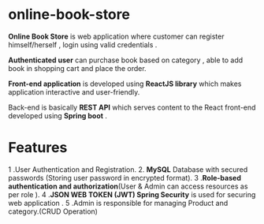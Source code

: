 # online-book-store

**Online Book Store** is web application where customer can register himself/herself , login using valid credentials .

**Authenticated user** can purchase book based on category , able to add book in shopping cart and place the order.

<strong>Front-end application</strong> is developed using **ReactJS library** which makes application interactive and user-friendly.

Back-end is basically <strong>REST API</strong> which serves content to the React front-end developed using **Spring boot** .


# Features

1 .User Authentication and Registration.
2. <strong>MySQL</strong> Database with secured passwords (Storing user password in encrypted format).
3 .<strong>Role-based authentication and authorization</strong>(User & Admin can access resources as per role ).
4 .**JSON WEB TOKEN (JWT) Spring Security** is used for securing web application .
5 .Admin is  responsible for managing Product and category.(CRUD Operation)




